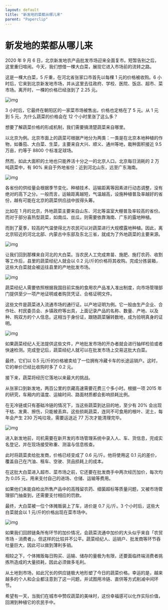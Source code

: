 ```yaml
---
layout: default
title: "新发地的菜都从哪儿来"
parent: "Paperclip"
---
```


# 新发地的菜都从哪儿来

2020 年 9 月 6 日，北京新发地农产品批发市场迎来全面复市。短暂告别之后，这里重归喧闹。今天，我们想借一棵大白菜，展现它进入市场前的流转之路。

这是一棵大白菜，5 斤重，在河北省张家口市首先以每棵 1 元的价格被收购。6 小时后，它来到北京新发地市场，并从这里去往政府、学校、医院、饭店、超市、菜市场。离开时，一棵的价格已经涨到了 2.25 元。

![img](https://i.loli.net/2021/10/06/Bt12IAlbODwdQRh.gif)

3 小时后，它最终在朝阳区的一家菜市场被售出，价格也定格在了 5 元。从 1 元到 5 元，为什么蔬菜的价格会在 12 个小时里涨了这么多？

想要了解蔬菜价格的形成机制，我们需要搞清楚蔬菜来自哪里。

以北京为例。北京市面上的蔬菜可根据产地分为两类：一类是在北京本地种植的作物，如番茄、大白菜、生菜，主要来自大兴、顺义、通州等地，栽种面积接近 9.5 万亩，约等于 8800 个标准足球场。

然而，如此大面积的土地也只能养活十分之一的北京人口。北京每日消耗的 2 万吨蔬菜中，有 90% 来自于外地省份：近到河北山东，远至广东海南。

![img](https://mmbiz.qpic.cn/mmbiz_gif/SlOqFKqEO4ENoGbIFq9F1CQjRFEdnc0fYYYmQ7tcTiaIPuMzpq0XQFSOv0QLYAnKpEIZXLrJKazwcrwbzSMSP1Q/640?wx_fmt=gif)

各省份的供给量会根据季节变化、种植技术、运输距离等因素进行动态调整，没有绝对的高下之分。一般而言，运输距离越短，气温越高，设施种植普及率越好的省份，越有可能在北京的蔬菜供应战中拔得头筹。

比如在 1 月的北京，外地蔬菜主要来自山东、河北等温室大棚普及率较高的省份。而对于部分喜热型蔬菜，如南瓜、丝瓜，则需要依靠海南、广东的露地种植。

而到了夏季，较高的气温使得北方农民可以对蔬菜进行大规模露地种植。因此，离北京较近的河北北部、内蒙古中东部及东北三省，就成为了外地蔬菜的主要来源。

![img](https://i.loli.net/2021/10/06/HQErm6qV73Lzgvn.png)

让我们回到那棵来自河北的大白菜。当农民人工完成育苗、施肥、施打农药、收割等工作后，县里的蔬菜经纪人就会以 0.2 元/斤的价格将其收购。完成分拣装箱，这些大白菜就会被运往县里的产地批发市场。

![img](https://i.loli.net/2021/10/06/btXKrOu918iTkI2.png)

蔬菜经纪人需要依照根据我国目前实施的食用农产品准入准出制度，向市场管理部门提供至少一项产地证明或者购货凭证、合格证明文件。

这些文件是蔬菜进入流通市场的通行证。以产地证明为例。它一般由生产企业、合作社、村民委员会、乡镇政府等出具，上面记录产品的名称、数量、产地、以及种、购双方的个人信息。这相当于身份证，跟随蔬菜辗转数地，成为验明真身的证明。

![img](https://i.loli.net/2021/10/06/vSfcLlHKDTNx2YO.png)

如果蔬菜经纪人无法提供这些文件，产地批发市场的开办者就会进行抽样检验或者快速检测。完成登记后，蔬菜经纪人就可以在批发市场上交易这批大白菜。

最终，它们以 0.5 元/斤的价格被卖给了一位拥有冷藏卡车的长途运销户。这时，它的单价已经比收购时多了 0.2 元。

接下来，蔬菜将经历它落地以来最大的挑战。

从张家口到新发地，两百公里的京藏高速需要花费三个多小时。根据一项 2015 年的研究，车厢内的温度、运输时间、路面材质都会影响损耗比例。

在无冷链或只有基础冷链的情况下，当这些蔬菜到达目的地，至少有 20% 会出现干枯、发黄、擦伤，只能被丢弃。这些损耗蔬菜，连同不可食用的根叶、泥土，每年会产生 230 万吨垃圾，需要运送近 77 万次才能清理完毕。

![img](https://i.loli.net/2021/10/06/qpLjoKhD2XyYUkc.png)

进入新发地前，司机需要在新开发的市场管理系统中录入人、车、货信息，完成实名登记，并在现场接受称重、测温与信息核查。

此时将蔬菜卖给批发商，价格已经变成了 0.6 元/斤。他将使用这 0.1 元的差价，覆盖自己在汽油、租车、空驶、货品损耗上的成本。

在这批大白菜进入超市、菜市场之前，它还要在批发商手中两次经历加价，每次均为 0.05 元，用来支付自己的进场、仓储、运输等费用。

如果他们未能自检出所售产品中的高残留农药、细菌超标等质量问题，又被市场管理部门抽查到，还需要支付相应的罚款。

最终，大白菜被一位个体摊贩装上了车，进价是 0.7 元/斤。3 个小时后，这些大白菜就会以 1 元/斤的价格出现在菜市场中。

![img](https://i.loli.net/2021/10/06/l4reTtsu7yjfo1L.png)

如果我们回顾链条所有环节的加价情况，会蔬菜流通中加价的大头似乎来自「农贸市场 - 消费者」，但这样的比较并不公平。蔬菜经纪人、运销户、批发商等环节吞吐量巨大，因此可以做到薄利多销。

相较之下，个体摊贩每日购买、运输、储存的量极为有限，还要面临终端消费者挑拣所造成的大量损耗，因此必须做多毛利。

从土地到市场，如此冗长的供应链极大地形塑了今日的蔬菜价格。幸运的是，越来越多的个人和企业都注意到了这一问题，并试图用冷链、直供等方式削减中间环节。

希望有一天，当我们在城市中赞叹蔬菜的美味时，这份幸福感可以化作实际价值，回溯到种植它的农民手中。
